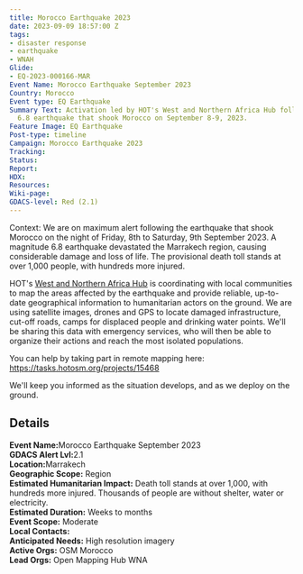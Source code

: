 ```yaml
---
title: Morocco Earthquake 2023
date: 2023-09-09 18:57:00 Z
tags:
- disaster response
- earthquake
- WNAH
Glide:
- EQ-2023-000166-MAR
Event Name: Morocco Earthquake September 2023
Country: Morocco
Event type: EQ Earthquake
Summary Text: Activation led by HOT's West and Northern Africa Hub following the magnitude
  6.8 earthquake that shook Morocco on September 8-9, 2023.
Feature Image: EQ Earthquake
Post-type: timeline
Campaign: Morocco Earthquake 2023
Tracking: 
Status: 
Report: 
HDX: 
Resources: 
Wiki-page: 
GDACS-level: Red (2.1)
---
```


Context: We are on maximum alert following the earthquake that shook Morocco on the night of Friday, 8th to Saturday, 9th September 2023. A magnitude 6.8 earthquake devastated the Marrakech region, causing considerable damage and loss of life. The provisional death toll stands at over 1,000 people, with hundreds more injured. 

HOT's [West and Northern Africa Hub](https://www.hotosm.org/hubs/open-mapping-hub-west-and-northern-africa) is coordinating with local communities to map the areas affected by the earthquake and provide reliable, up-to-date geographical information to humanitarian actors on the ground. We are using satellite images, drones and GPS to locate damaged infrastructure, cut-off roads, camps for displaced people and drinking water points. We'll be sharing this data with emergency services, who will then be able to organize their actions and reach the most isolated populations.

You can help by taking part in remote mapping here: https://tasks.hotosm.org/projects/15468

We'll keep you informed as the situation develops, and as we deploy on the ground.

<h2>Details</h2>

<strong>Event Name:</strong>Morocco Earthquake September 2023<br>
<strong>GDACS Alert Lvl:</strong>2.1<br>
<strong>Location:</strong>Marrakech<br>
<strong>Geographic Scope:</strong> Region<br>
<strong>Estimated Humanitarian Impact:</strong> Death toll stands at over 1,000, with hundreds more injured. Thousands of people are without shelter, water or electricity.
<br>
<strong>Estimated Duration:</strong> Weeks to months<br>
<strong>Event Scope:</strong> Moderate<br>
<strong>Local Contacts:</strong> <br>
<strong>Anticipated Needs:</strong> High resolution imagery
<br>
<strong>Active Orgs:</strong> OSM Morocco<br>
<strong>Lead Orgs:</strong> Open Mapping Hub WNA